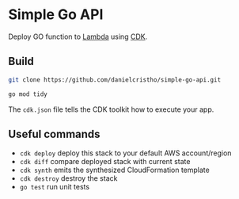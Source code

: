 # Simple Go API

Deploy GO function to [Lambda](https://aws.amazon.com/lambda/) using [CDK](https://aws.amazon.com/cdk/).

## Build

```bash
git clone https://github.com/danielcristho/simple-go-api.git
```

```bash
go mod tidy
```

The `cdk.json` file tells the CDK toolkit how to execute your app.

## Useful commands

 * `cdk deploy`      deploy this stack to your default AWS account/region
 * `cdk diff`        compare deployed stack with current state
 * `cdk synth`       emits the synthesized CloudFormation template
 * `cdk destroy`     destroy the stack
 * `go test`         run unit tests
